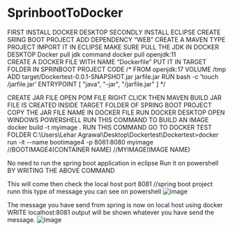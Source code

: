 # SprinbootToDocker
FIRST INSTALL DOCKER DESKTOP
SECONDLY INSTALL ECLIPSE
CREATE SRING BOOT PROJECT ADD DEPENDENCY “WEB”
CREATE A MAVEN TYPE PROJECT 
IMPORT IT IN ECLIPSE
MAKE SURE PULL THE JDK IN DOCKER DESKTOP
Docker pull jdk command
        docker pull openjdk:11   
CREATE A DOCKER FILE WITH NAME “Dockerfile”
PUT IT IN TARGET FOLDER IN SPRINBOOT PROJECT 
CODE
/*
FROM openjdk:17
VOLUME /tmp
ADD target/Dockertest-0.0.1-SNAPSHOT.jar jarfile.jar
RUN bash -c 'touch /jarfile.jar'
ENTRYPOINT [ "java", "-jar", "/jarfile.jar" ]
*/

CREATE JAR FILE OPEN POM FILE RIGHT CLICK THEN MAVEN BUILD JAR FILE IS CREATED INSIDE TARGET FOLDER OF SPRING BOOT PROJECT
COPY THE JAR FILE NAME IN DOCKER FILE
 RUN DOCKER DESKTOP
 OPEN WINDOWS POWERSHELL
 RUN THIS COMMAND TO BUILD AN IMAGE
                                        docker build -t myimage .
RUN THIS COMMAND GO TO DOCKER TEST FOLDER
         C:\Users\Lehar Agrawal\Desktop\Dockertest\Dockertest>docker run -it --name bootimage4 -p 8081:8080 myimage
//BOOTIMAGE4(CONTAINER NAME)
//MYIMAGE(IMAGE NAME)

No need to run the spring boot application in eclipse
Run it on powershell BY WRITING THE ABOVE COMMAND
 
This will come then check the local host port 8081
//spring boot project runn this type of message you can see on powershell
![image](https://github.com/Lehar1107/SprinbootToDocker/assets/126607616/08a4eae4-7861-4404-90ba-923de61a63a7)

The message you have send from spring is now on local host using docker
WRITE
      localhost:8081 
      output will be shown whatever you have send the message.
![image](https://github.com/Lehar1107/SprinbootToDocker/assets/126607616/ee921c1e-93b1-41fb-a7ab-9faa5d60cf66)

